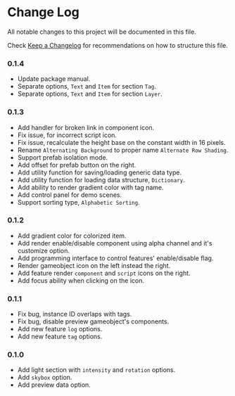 # Change Log

All notable changes to this project will be documented in this file.

Check [Keep a Changelog](http://keepachangelog.com/) for recommendations on how to structure this file.


### 0.1.4

* Update package manual.
* Separate options, `Text` and `Item` for section `Tag`.
* Separate options, `Text` and `Item` for section `Layer`.

### 0.1.3

* Add handler for broken link in component icon.
* Fix issue, for incorrect script icon.
* Fix issue, recalculate the height base on the constant width in 16 pixels.
* Rename `Alternating Background` to proper name `Alternate Row Shading`.
* Support prefab isolation mode.
* Add offset for prefab button on the right.
* Add utility function for saving/loading generic data type.
* Add utility function for loading data structure, `Dictionary`.
* Add ability to render gradient color with tag name.
* Add control panel for demo scenes.
* Support sorting type, `Alphabetic Sorting`.

### 0.1.2

* Add gradient color for colorized item.
* Add render enable/disable component using alpha channel and it's customize option.
* Add programming interface to control features' enable/disable flag.
* Render gameobject icon on the left instead the right.
* Add feature render `component` and `script` icons on the right.
* Add focus ability when clicking on the icon.

### 0.1.1

* Fix bug, instance ID overlaps with tags.
* Fix bug, disable preview gameobject's components.
* Add new feature `log` options.
* Add new feature `tag` options.

### 0.1.0

* Add light section with `intensity` and `rotation` options.
* Add `skybox` option.
* Add preview data option.
